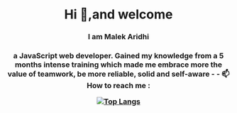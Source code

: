 <h1 align="center"> Hi 👋,and welcome 
  
  <h3 align="center">I am Malek Aridhi 
   <h3 align="center"> a JavaScript web developer. Gained my knowledge from a 5 months intense training which made me embrace more the value of teamwork,
   be more reliable, solid and self-aware 
- - 📫 How to reach me :

[![Top Langs](https://github-readme-stats.vercel.app/api/top-langs/?username=malekaridhi&theme=gruvbox)](https://github.com/anuraghazra/github-readme-stats)


